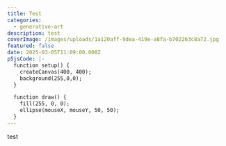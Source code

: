 ```yaml
---
title: Test
categories:
  - generative-art
description: test
coverImage: /images/uploads/1a120aff-9dea-419e-a8fa-b702263c8a72.jpg
featured: false
date: 2025-03-05T11:09:00.000Z
p5jsCode: |-
  function setup() {
    createCanvas(400, 400);
    background(255,0,0);
  }

  function draw() {
    fill(255, 0, 0);
    ellipse(mouseX, mouseY, 50, 50);
  }
---
```

test
